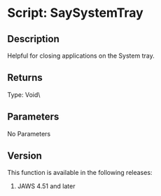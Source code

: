 # Script: SaySystemTray

## Description

Helpful for closing applications on the System tray.

## Returns

Type: Void\

## Parameters

No Parameters

## Version

This function is available in the following releases:

1.  JAWS 4.51 and later
